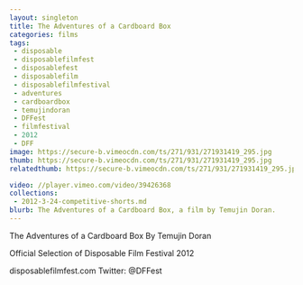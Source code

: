 ```yaml
---
layout: singleton
title: The Adventures of a Cardboard Box
categories: films
tags:
 - disposable
 - disposablefilmfest
 - disposablefest
 - disposablefilm
 - disposablefilmfestival
 - adventures
 - cardboardbox
 - temujindoran
 - DFFest
 - filmfestival
 - 2012
 - DFF
image: https://secure-b.vimeocdn.com/ts/271/931/271931419_295.jpg
thumb: https://secure-b.vimeocdn.com/ts/271/931/271931419_295.jpg
relatedthumb: https://secure-b.vimeocdn.com/ts/271/931/271931419_295.jpg

video: //player.vimeo.com/video/39426368
collections:
 - 2012-3-24-competitive-shorts.md
blurb: The Adventures of a Cardboard Box, a film by Temujin Doran.
---
```


The Adventures of a Cardboard Box
By Temujin Doran

Official Selection of Disposable Film Festival 2012

disposablefilmfest.com
Twitter: @DFFest